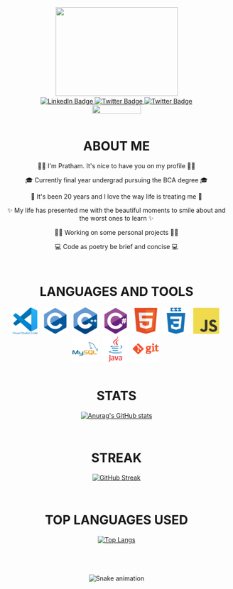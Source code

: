 <div align="center">
  <img src="https://github.com/SP-XD/SP-XD/raw/main/images/dev-working_rounded.gif?raw=true" width="275" height="200"/>
</div>

<div id="badges" align="center">
   <a href="https://www.linkedin.com/in/pratham-rathod-a00846241">
    <img src="https://img.shields.io/badge/LinkedIn-blue?style=flat&logo=linkedin&logoColor=white" height="30px" width="120px" alt="LinkedIn Badge"/>
  </a>
   <a href="https://twitter.com/Pratham_099">
    <img src="https://img.shields.io/badge/Twitter-00acee?style=flat&logo=twitter&logoColor=white" height="30px" width="120px" alt="Twitter Badge"/>
  </a>
  <a href="https://www.facebook.com/rathod.pratham.73/">
    <img src="https://img.shields.io/badge/Facebook-blue?style=flat&logo=facebook&logoColor=white" height="30px" width="120px" alt="Twitter Badge"/>
  </a>
</div>
<div id="pviews" align="center">
  <img src="https://komarev.com/ghpvc/?username=PRATHAM-099&style=flat&color=blue" height="20px" width="110px" align="center"/>
</div>

<br>
<div align="center">
  <h1> ABOUT ME </h1>

  :raising_hand_man: I'm Pratham. It's nice to have you on my profile :raising_hand_man:

  🎓 Currently final year undergrad pursuing the BCA degree 🎓

  :calendar: It's been 20 years and I love the way life is treating me :calendar:

  :sparkles: My life has presented me with the beautiful moments to smile about and the worst ones to learn :sparkles:

  :man_technologist: Working on some personal projects :man_technologist:

  :computer: Code as poetry be brief and concise :computer:
</div>

<br>
<div align="center">
  <h1> LANGUAGES AND TOOLS </h1>

  <div>
    <img src="https://github.com/devicons/devicon/blob/master/icons/vscode/vscode-original-wordmark.svg" title="vs" alt="vs" width="60" height="60"/>&nbsp;
    <img src="https://github.com/devicons/devicon/blob/master/icons/c/c-original.svg" title="C" alt="C" width="60" height="60"/>&nbsp;
    <img src="https://github.com/devicons/devicon/blob/master/icons/cplusplus/cplusplus-original.svg" title="C++" alt="C++" width="60" height="60"/>&nbsp;
    <img src="https://github.com/devicons/devicon/blob/master/icons/csharp/csharp-original.svg" title="C#" alt="C#" width="60" height="60"/>&nbsp;
    <img src="https://github.com/devicons/devicon/blob/master/icons/html5/html5-original.svg" title="HTML5" alt="HTML" width="60" height="60"/>&nbsp;
    <img src="https://github.com/devicons/devicon/blob/master/icons/css3/css3-plain-wordmark.svg"  title="CSS3" alt="CSS" width="60" height="60"/>&nbsp;
    <img src="https://github.com/devicons/devicon/blob/master/icons/javascript/javascript-original.svg" title="JavaScript" alt="JavaScript" width="60" height="60"/>&nbsp;
    <img src="https://github.com/devicons/devicon/blob/master/icons/mysql/mysql-original-wordmark.svg" title="MySQL"  alt="MySQL" width="60" height="60"/>&nbsp;
    <img src="https://github.com/devicons/devicon/blob/master/icons/java/java-original-wordmark.svg" title="Java" alt="Java" width="60" height="60"/>&nbsp;
    <img src="https://github.com/devicons/devicon/blob/master/icons/git/git-plain-wordmark.svg" title="git" alt="git" width="60" height="60"/>&nbsp;
  </div>
</div>

<br>
<div align="center">
  <h1> STATS </h1>

  [![Anurag's GitHub stats](https://github-readme-stats.vercel.app/api?username=PRATHAM-099&show_icons=true&theme=transparent&count_private=true)](https://github.com/anuraghazra/github-readme-stats)

</div>  
  
<br>
<div align="center">
  <h1> STREAK </h1>

  [![GitHub Streak](http://github-readme-streak-stats.herokuapp.com?user=PRATHAM-099&theme=transparent)](https://git.io/streak-stats)
  
</div>
  
<br>
<div align="center">  
  <h1> TOP LANGUAGES USED </h1>
  
  [![Top Langs](https://github-readme-stats.vercel.app/api/top-langs/?username=PRATHAM-099&theme=transparent&langs_count=8)](https://github.com/anuraghazra/github-readme-stats)

</div>

<br>
<div align="center">
  <h1> </h1>

  ![Snake animation](https://github.com/thepiyushmalhotra/thepiyushmalhotra/blob/output/github-contribution-grid-snake.svg)

</div>
